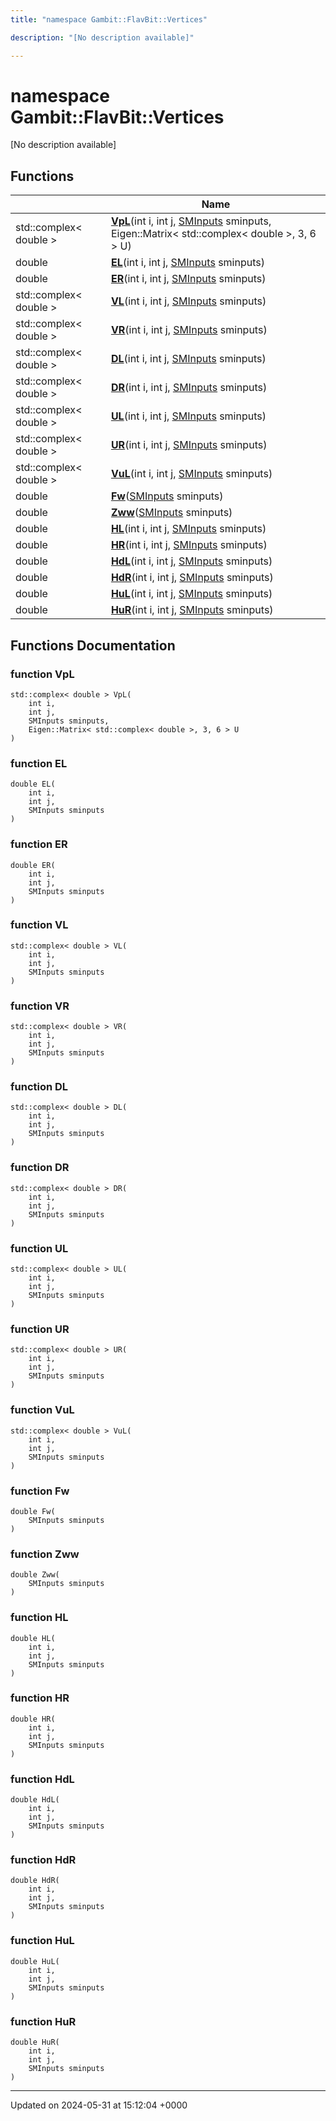 ```yaml
---
title: "namespace Gambit::FlavBit::Vertices"

description: "[No description available]"

---
```


# namespace Gambit::FlavBit::Vertices

[No description available]

## Functions

|                | Name           |
| -------------- | -------------- |
| std::complex< double > | **[VpL](/documentation/code/namespaces/namespacegambit_1_1flavbit_1_1vertices/#function-vpl)**(int i, int j, [SMInputs](/documentation/code/classes/structgambit_1_1sminputs/) sminputs, Eigen::Matrix< std::complex< double >, 3, 6 > U) |
| double | **[EL](/documentation/code/namespaces/namespacegambit_1_1flavbit_1_1vertices/#function-el)**(int i, int j, [SMInputs](/documentation/code/classes/structgambit_1_1sminputs/) sminputs) |
| double | **[ER](/documentation/code/namespaces/namespacegambit_1_1flavbit_1_1vertices/#function-er)**(int i, int j, [SMInputs](/documentation/code/classes/structgambit_1_1sminputs/) sminputs) |
| std::complex< double > | **[VL](/documentation/code/namespaces/namespacegambit_1_1flavbit_1_1vertices/#function-vl)**(int i, int j, [SMInputs](/documentation/code/classes/structgambit_1_1sminputs/) sminputs) |
| std::complex< double > | **[VR](/documentation/code/namespaces/namespacegambit_1_1flavbit_1_1vertices/#function-vr)**(int i, int j, [SMInputs](/documentation/code/classes/structgambit_1_1sminputs/) sminputs) |
| std::complex< double > | **[DL](/documentation/code/namespaces/namespacegambit_1_1flavbit_1_1vertices/#function-dl)**(int i, int j, [SMInputs](/documentation/code/classes/structgambit_1_1sminputs/) sminputs) |
| std::complex< double > | **[DR](/documentation/code/namespaces/namespacegambit_1_1flavbit_1_1vertices/#function-dr)**(int i, int j, [SMInputs](/documentation/code/classes/structgambit_1_1sminputs/) sminputs) |
| std::complex< double > | **[UL](/documentation/code/namespaces/namespacegambit_1_1flavbit_1_1vertices/#function-ul)**(int i, int j, [SMInputs](/documentation/code/classes/structgambit_1_1sminputs/) sminputs) |
| std::complex< double > | **[UR](/documentation/code/namespaces/namespacegambit_1_1flavbit_1_1vertices/#function-ur)**(int i, int j, [SMInputs](/documentation/code/classes/structgambit_1_1sminputs/) sminputs) |
| std::complex< double > | **[VuL](/documentation/code/namespaces/namespacegambit_1_1flavbit_1_1vertices/#function-vul)**(int i, int j, [SMInputs](/documentation/code/classes/structgambit_1_1sminputs/) sminputs) |
| double | **[Fw](/documentation/code/namespaces/namespacegambit_1_1flavbit_1_1vertices/#function-fw)**([SMInputs](/documentation/code/classes/structgambit_1_1sminputs/) sminputs) |
| double | **[Zww](/documentation/code/namespaces/namespacegambit_1_1flavbit_1_1vertices/#function-zww)**([SMInputs](/documentation/code/classes/structgambit_1_1sminputs/) sminputs) |
| double | **[HL](/documentation/code/namespaces/namespacegambit_1_1flavbit_1_1vertices/#function-hl)**(int i, int j, [SMInputs](/documentation/code/classes/structgambit_1_1sminputs/) sminputs) |
| double | **[HR](/documentation/code/namespaces/namespacegambit_1_1flavbit_1_1vertices/#function-hr)**(int i, int j, [SMInputs](/documentation/code/classes/structgambit_1_1sminputs/) sminputs) |
| double | **[HdL](/documentation/code/namespaces/namespacegambit_1_1flavbit_1_1vertices/#function-hdl)**(int i, int j, [SMInputs](/documentation/code/classes/structgambit_1_1sminputs/) sminputs) |
| double | **[HdR](/documentation/code/namespaces/namespacegambit_1_1flavbit_1_1vertices/#function-hdr)**(int i, int j, [SMInputs](/documentation/code/classes/structgambit_1_1sminputs/) sminputs) |
| double | **[HuL](/documentation/code/namespaces/namespacegambit_1_1flavbit_1_1vertices/#function-hul)**(int i, int j, [SMInputs](/documentation/code/classes/structgambit_1_1sminputs/) sminputs) |
| double | **[HuR](/documentation/code/namespaces/namespacegambit_1_1flavbit_1_1vertices/#function-hur)**(int i, int j, [SMInputs](/documentation/code/classes/structgambit_1_1sminputs/) sminputs) |


## Functions Documentation

### function VpL

```
std::complex< double > VpL(
    int i,
    int j,
    SMInputs sminputs,
    Eigen::Matrix< std::complex< double >, 3, 6 > U
)
```


### function EL

```
double EL(
    int i,
    int j,
    SMInputs sminputs
)
```


### function ER

```
double ER(
    int i,
    int j,
    SMInputs sminputs
)
```


### function VL

```
std::complex< double > VL(
    int i,
    int j,
    SMInputs sminputs
)
```


### function VR

```
std::complex< double > VR(
    int i,
    int j,
    SMInputs sminputs
)
```


### function DL

```
std::complex< double > DL(
    int i,
    int j,
    SMInputs sminputs
)
```


### function DR

```
std::complex< double > DR(
    int i,
    int j,
    SMInputs sminputs
)
```


### function UL

```
std::complex< double > UL(
    int i,
    int j,
    SMInputs sminputs
)
```


### function UR

```
std::complex< double > UR(
    int i,
    int j,
    SMInputs sminputs
)
```


### function VuL

```
std::complex< double > VuL(
    int i,
    int j,
    SMInputs sminputs
)
```


### function Fw

```
double Fw(
    SMInputs sminputs
)
```


### function Zww

```
double Zww(
    SMInputs sminputs
)
```


### function HL

```
double HL(
    int i,
    int j,
    SMInputs sminputs
)
```


### function HR

```
double HR(
    int i,
    int j,
    SMInputs sminputs
)
```


### function HdL

```
double HdL(
    int i,
    int j,
    SMInputs sminputs
)
```


### function HdR

```
double HdR(
    int i,
    int j,
    SMInputs sminputs
)
```


### function HuL

```
double HuL(
    int i,
    int j,
    SMInputs sminputs
)
```


### function HuR

```
double HuR(
    int i,
    int j,
    SMInputs sminputs
)
```






-------------------------------

Updated on 2024-05-31 at 15:12:04 +0000